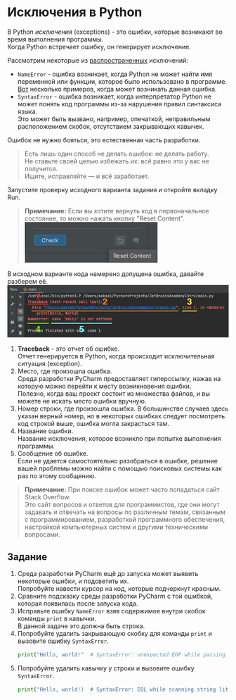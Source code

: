 # Исключения в Python

В Python _исключения_ (exceptions) - это ошибки, которые возникают во время выполнения программы.  
Когда Python встречает ошибку, он генерирует исключение.  

Рассмотрим некоторые из [распространенных](https://arkhiptseva-marina.medium.com/10-%D0%BE%D1%88%D0%B8%D0%B1%D0%BE%D0%BA-%D0%B8-%D0%B8%D1%81%D0%BA%D0%BB%D1%8E%D1%87%D0%B5%D0%BD%D0%B8%D0%B9-%D1%81-%D0%BA%D0%BE%D1%82%D0%BE%D1%80%D1%8B%D0%BC%D0%B8-%D1%87%D0%B0%D1%81%D1%82%D0%BE-%D1%81%D1%82%D0%B0%D0%BB%D0%BA%D0%B8%D0%B2%D0%B0%D1%8E%D1%82%D1%81%D1%8F-%D0%BD%D0%BE%D0%B2%D0%B8%D1%87%D0%BA%D0%B8-%D0%B2-python-2bd14ae22e10
) исключений:
- `NameError` - ошибка возникает, когда Python не может найти имя переменной или функции, которое было использовано в программе.  
    [Вот](https://pythonru.com/osnovy/nameerror-name-not-defined) несколько примеров, когда может возникать данная ошибка.
- `SyntaxError` - ошибка возникает, когда интерпретатор Python не может понять код программы из-за нарушения правил синтаксиса языка.  
    Это может быть вызвано, например, опечаткой, неправильным расположением скобок, отсутствием закрывающих кавычек.
  
Ошибок не нужно бояться, это естественная часть разработки.  
> Есть лишь один способ не делать ошибок: не делать работу.  
> Не ставьте своей целью избежать их: всё равно это у вас не получится.  
> Ищите, исправляйте — и всё заработает.  

Запустите проверку исходного варианта задания и откройте вкладку Run.
> **Примечание:** Если вы хотите вернуть код в первоначальное состояние, то можно нажать кнопку "Reset Content".  
    ![img.png](img.png)

В исходном варианте кода намерено допущена ошибка, давайте разберем её.  
![img_1.png](img_1.png)

1. **Traceback** - это отчет об ошибке.  
    Отчет генерируется в Python, когда происходит исключительная ситуация (exception).
2. Место, где произошла ошибка.  
    Среда разработки PyCharm предоставляет гиперссылку, нажав на которую можно перейти к месту возникновения ошибки.  
    Полезно, когда ваш проект состоит из множества файлов, и вы можете не искать место ошибки вручную.
3. Номер строки, где произошла ошибка. В большинстве случаев здесь указан верный номер, но в некоторых ошибках следует посмотреть код строкой выше, ошибка могла закрасться там.
4. Название ошибки.  
    Название исключения, которое возникло при попытке выполнения программы.
5. Сообщение об ошибке.  
   Если не удается самостоятельно разобраться в ошибке, решение вашей проблемы можно найти с помощью поисковых системы как раз по этому сообщению.
> **Примечание:** При поиске ошибок может часто попадаться сайт Stack Overflow.  
> Это сайт вопросов и ответов для программистов, где они могут задавать и отвечать на вопросы по различным темам, связанным с программированием, разработкой программного обеспечения, настройкой компьютерных систем и другими техническими вопросами.


## Задание

1. Среда разработки PyCharm ещё до запуска может выявить некоторые ошибки, и подсветить их.  
    Попробуйте навести курсор на код, которые подчеркнут красным.
2. Сравните подсказку среды разработки PyCharm c той ошибкой, которая появилась после запуска кода.
3. Исправьте ошибку `NameError` взяв содержимое внутри скобок команды `print` в кавычки.  
    В данной задаче это должна быть строка.
4. Попробуйте удалить закрывающую скобку для команды `print` и вызовите ошибку `SyntaxError`.
    ```python
    print("Hello, world!"  # SyntaxError: unexpected EOF while parsing
    ```
5. Попробуйте удалить кавычку у строки и вызовите ошибку `SyntaxError`.
    ```python
    print("Hello, world!)  # SyntaxError: EOL while scanning string literal
    ```
